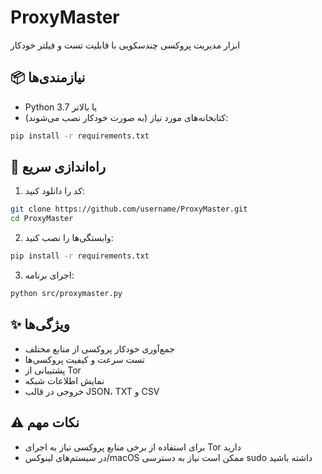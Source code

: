 # ProxyMaster

ابزار مدیریت پروکسی چندسکویی با قابلیت تست و فیلتر خودکار

## 📦 نیازمندی‌ها

- Python 3.7 یا بالاتر
- کتابخانه‌های مورد نیاز (به صورت خودکار نصب می‌شوند):

```bash
pip install -r requirements.txt
```

## 🚀 راه‌اندازی سریع

1. کد را دانلود کنید:
```bash
git clone https://github.com/username/ProxyMaster.git
cd ProxyMaster
```

2. وابستگی‌ها را نصب کنید:
```bash
pip install -r requirements.txt
```

3. اجرای برنامه:
```bash
python src/proxymaster.py
```

## ✨ ویژگی‌ها

- جمع‌آوری خودکار پروکسی از منابع مختلف
- تست سرعت و کیفیت پروکسی‌ها
- پشتیبانی از Tor
- نمایش اطلاعات شبکه
- خروجی در قالب JSON، TXT و CSV

## ⚠️ نکات مهم

- برای استفاده از برخی منابع پروکسی نیاز به اجرای Tor دارید
- در سیستم‌های لینوکس/macOS ممکن است نیاز به دسترسی sudo داشته باشید

